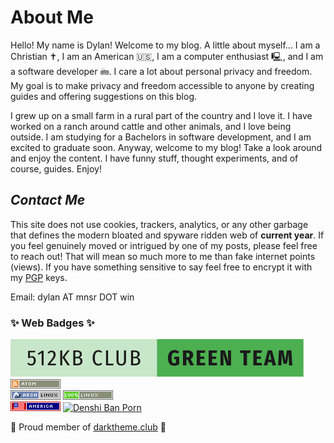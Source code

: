 # About Me

Hello! My name is Dylan! Welcome to my blog. A little about myself... I am a Christian ✝️, I am an American 🇺🇸, I am a computer enthusiast 🖳, and I am a software developer 🖮. I care a lot about personal privacy and freedom. My goal is to make privacy and freedom accessible to anyone by creating guides and offering suggestions on this blog. 

I grew up on a small farm in a rural part of the country and I love it. I have worked on a ranch around cattle and other animals, and I love being outside. I am studying for a Bachelors in software development, and I am excited to graduate soon.
Anyway, welcome to my blog! Take a look around and enjoy the content. I have funny stuff, thought experiments, and of course, guides. Enjoy! 

## _Contact Me_

This site does not use cookies, trackers, analytics, or any other garbage that defines the modern bloated and spyware ridden web of **current year**. If you feel genuinely moved or intrigued by one of my posts, please feel free to reach out! That will mean so much more to me than fake internet points (views). If you have something sensitive to say feel free to encrypt it with my [PGP](https://mnsr.win/pgp/) keys.

Email: dylan AT mnsr DOT win

### ✨ Web Badges ✨

<a href="https://512kb.club"><img src="../public/badges/green-team.svg" alt="a proud member of the green team of 512KB club" /></a>
<img src="../public/badges/atom.png" alt="I use Atom RSS" />
<br />
<img src="../public/badges/archlinux.png" alt="I use Arch BTW" />
<img src="../public/badges/linux100.gif" alt="Limux" />
<br />
<img src="../public/badges/america.png" alt="'merica" />
<a href="https://denshi.org/antiporn"><img src="https://denshi.org//buttons/banporn.png" alt="Denshi Ban Porn" /></a>

<p>👻 Proud member of <a href="https://darktheme.club/">darktheme.club</a> 👻</p>